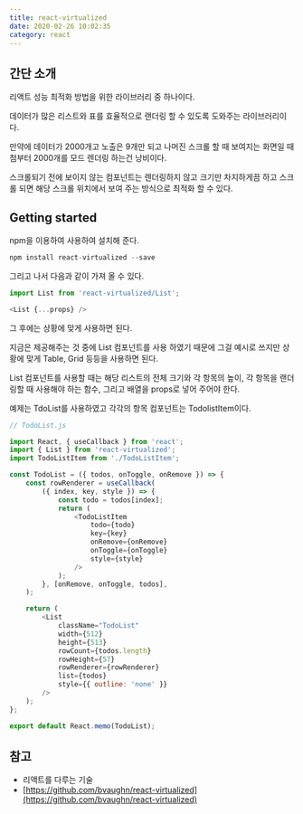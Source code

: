 ```yaml
---
title: react-virtualized
date: 2020-02-26 10:02:35
category: react
---
```


## 간단 소개
리액트 성능 최적화 방법을 위한 라이브러리 중 하나이다.

데이터가 많은 리스트와 표를 효율적으로 랜더링 할 수 있도록 도와주는 라이브러리이다.

만약에 데이터가 2000개고 노출은 9개만 되고 나머진 스크롤 할 때 보여지는 화면일 때 첨부터 2000개를 모드 렌더링 하는건 낭비이다. 

스크롤되기 전에 보이지 않는 컴포넌트는 렌더링하지 않고 크기만 차지하게끔 하고 스크롤 되면 해당 스크롤 위치에서 보여 주는 방식으로 최적화 할 수 있다.

## Getting started

npm을 이용하여 사용하여 설치해 준다.
```js
npm install react-virtualized --save
```
그리고 나서 다음과 같이 가져 올 수 있다.
```js
import List from 'react-virtualized/List';

<List {...props} />
```
그 후에는 상황에 맞게 사용하면 된다.

지금은 제공해주는 것 중에 List 컴포넌트를 사용 하였기 때문에 그걸 예시로 쓰지만 상황에 맞게 Table, Grid 등등을 사용하면 된다.

List 컴포넌트를 사용할 때는 해당 리스트의 전체 크기와 각 항목의 높이, 각 항목을 랜더링할 때 사용해야 하는 함수, 그리고 배열을 props로 넣어 주어야 한다.


예제는 TdoList를 사용하였고 각각의 항목 컴포넌트는 TodolistItem이다.
```js
// TodoList.js

import React, { useCallback } from 'react';
import { List } from 'react-virtualized';
import TodoListItem from './TodoListItem';

const TodoList = ({ todos, onToggle, onRemove }) => {
	const rowRenderer = useCallback(
		({ index, key, style }) => {
			const todo = todos[index];
			return (
				<TodoListItem
					todo={todo}
					key={key}
					onRemove={onRemove}
					onToggle={onToggle}
					style={style}
				/>
			);
		}, [onRemove, onToggle, todos],
	);

	return (
		<List
			className="TodoList"
			width={512}
			height={513}
			rowCount={todos.length}
			rowHeight={57}
			rowRenderer={rowRenderer}
			list={todos}
			style={{ outline: 'none' }}
		/>
	);
};

export default React.memo(TodoList);
```

## 참고

- 리액트를 다루는 기술
- [https://github.com/bvaughn/react-virtualized](https://github.com/bvaughn/react-virtualized)